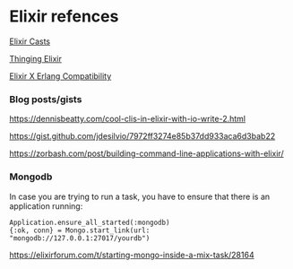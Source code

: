 # Elixir refences

[Elixir Casts](https://elixircasts.io/)

[Thinging Elixir](https://thinkingelixir.com/)

[Elixir X Erlang Compatibility](https://hexdocs.pm/elixir/1.12/compatibility-and-deprecations.html)

### Blog posts/gists

https://dennisbeatty.com/cool-clis-in-elixir-with-io-write-2.html

https://gist.github.com/jdesilvio/7972ff3274e85b37dd933aca6d3bab22

https://zorbash.com/post/building-command-line-applications-with-elixir/

### Mongodb

In case you are trying to run a task, you have to ensure that there is an application running:
````
Application.ensure_all_started(:mongodb)
{:ok, conn} = Mongo.start_link(url: "mongodb://127.0.0.1:27017/yourdb")
````
https://elixirforum.com/t/starting-mongo-inside-a-mix-task/28164
